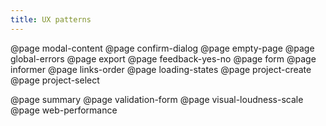 ```yaml
---
title: UX patterns
---
```


@page modal-content
@page confirm-dialog
@page empty-page
@page global-errors
@page export
@page feedback-yes-no
@page form
@page informer
@page links-order
@page loading-states
@page project-create
@page project-select

@page summary
@page validation-form
@page visual-loudness-scale
@page web-performance
